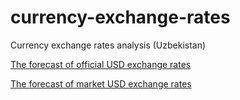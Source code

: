 # currency-exchange-rates
Currency exchange rates analysis (Uzbekistan)

[The forecast of official USD exchange rates](Report/cbu.md)

[The forecast of market USD exchange rates](Report/market.md)
